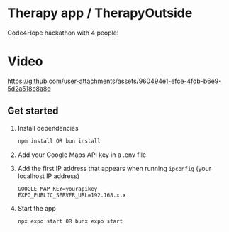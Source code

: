 # Therapy app / TherapyOutside
Code4Hope hackathon with 4 people!

# Video
https://github.com/user-attachments/assets/960494e1-efce-4fdb-b6e9-5d2a518e8a8d


## Get started

1. Install dependencies

   ```bash
   npm install OR bun install
   ```

2. Add your Google Maps API key in a .env file
3. Add the first IP address that appears when running ```ipconfig``` (your localhost IP address)
   ```
   GOOGLE_MAP_KEY=yourapikey
   EXPO_PUBLIC_SERVER_URL=192.168.x.x
   ```

4. Start the app

   ```bash
   npx expo start OR bunx expo start
   ```
